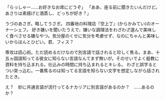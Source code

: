 「らっしゃー……お好きなお席にどうぞ」
「ああ、座る前に聞きたいんだけど。あさりは素揚げと酒蒸し、どっちが好き？」

うづのあさぎ。略してうさぎ。
四番地の料理店『空上丁』(からかみてい)のオーナーシェフ。
好き嫌いを聞いたうえで、嫌いな調理法をわざわざ選んで美味しく食べさせる嫌なやつ。気分屋のくせに気分を考慮せず、なのにちゃんと美味しいからほんとひどい。君、フィス？

専攻は読心術。ただ読めるだけなので別言語で話されると珍しく焦る。まあ、十五ヵ国語知ってる彼女に知らない言語なんてまず無いが。そのせいでよく艇教に資料を持ち込まれる。仕込みの時間に持ち込まれるとキレる。
わざと誤字るとつい突っ込む。一番焦るのは知ってる言語を知らない文字を想定しながら話されたとき。

え？　妙に共通言語が流行ってるナカリアに別言語があるのか？　……あるのか？
